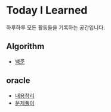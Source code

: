 # Today I Learned
하루하루 모든 활동들을 기록하는 공간입니다.

## Algorithm
- [백준](https://github.com/NanoKim/Algorithm)

## oracle
- [내용정리](https://github.com/NanoKim/TIL/blob/main/oracle/%EB%82%B4%EC%9A%A9%EC%A0%95%EB%A6%AC.md)
- [문제풀이](https://github.com/NanoKim/TIL/tree/main/oracle/%EB%AC%B8%EC%A0%9C%ED%92%80%EC%9D%B4)

<!--
## TBU
- 
-->
